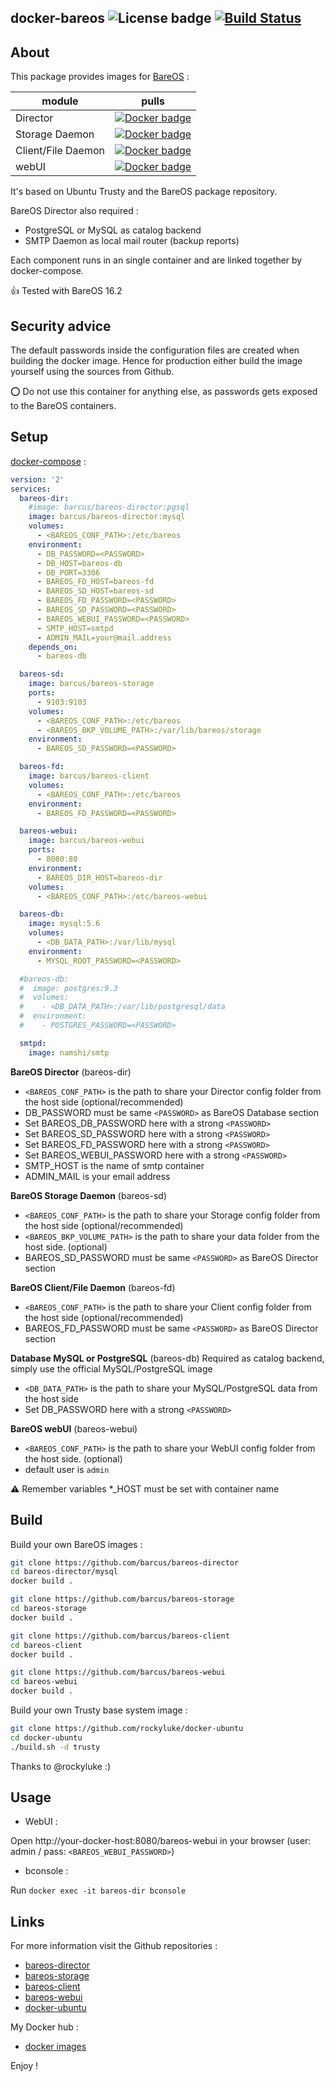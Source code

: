 ## docker-bareos ![License badge][license-img] [![Build Status][build-img]][build-url]

## About
This package provides images for [BareOS](http://www.bareos.org) :

module|pulls
-----|-----
Director|[![Docker badge][docker-img-dir]][docker-url-dir]
Storage Daemon| [![Docker badge][docker-img-sd]][docker-url-sd]
Client/File Daemon| [![Docker badge][docker-img-fd]][docker-url-fd]
webUI| [![Docker badge][docker-img-ui]][docker-url-ui]

It's based on Ubuntu Trusty and the BareOS package repository.

BareOS Director also required :
* PostgreSQL or MySQL as catalog backend
* SMTP Daemon as local mail router (backup reports)

Each component runs in an single container and are linked together by docker-compose.

:+1: Tested with BareOS 16.2

## Security advice
The default passwords inside the configuration files are created when building the docker image. Hence for production either build the image yourself using the sources from Github.

:o: Do not use this container for anything else, as passwords gets exposed to the BareOS containers.

## Setup

[docker-compose](https://docs.docker.com/compose/) :
```yml
version: '2'
services:
  bareos-dir:
    #image: barcus/bareos-director:pgsql
    image: barcus/bareos-director:mysql
    volumes:
      - <BAREOS_CONF_PATH>:/etc/bareos
    environment:
      - DB_PASSWORD=<PASSWORD>
      - DB_HOST=bareos-db
      - DB_PORT=3306
      - BAREOS_FD_HOST=bareos-fd
      - BAREOS_SD_HOST=bareos-sd
      - BAREOS_FD_PASSWORD=<PASSWORD>
      - BAREOS_SD_PASSWORD=<PASSWORD>
      - BAREOS_WEBUI_PASSWORD=<PASSWORD>
      - SMTP_HOST=smtpd
      - ADMIN_MAIL=your@mail.address
    depends_on:
      - bareos-db

  bareos-sd:
    image: barcus/bareos-storage
    ports:
      - 9103:9103
    volumes:
      - <BAREOS_CONF_PATH>:/etc/bareos
      - <BAREOS_BKP_VOLUME_PATH>:/var/lib/bareos/storage
    environment:
      - BAREOS_SD_PASSWORD=<PASSWORD>

  bareos-fd:
    image: barcus/bareos-client
    volumes:
      - <BAREOS_CONF_PATH>:/etc/bareos
    environment:
      - BAREOS_FD_PASSWORD=<PASSWORD>

  bareos-webui:
    image: barcus/bareos-webui
    ports:
      - 8080:80
    environment:
      - BAREOS_DIR_HOST=bareos-dir
    volumes:
      - <BAREOS_CONF_PATH>:/etc/bareos-webui

  bareos-db:
    image: mysql:5.6
    volumes:
      - <DB_DATA_PATH>:/var/lib/mysql
    environment:
      - MYSQL_ROOT_PASSWORD=<PASSWORD>

  #bareos-db:
  #  image: postgres:9.3
  #  volumes:
  #    - <DB_DATA_PATH>:/var/lib/postgresql/data
  #  environment:
  #    - POSTGRES_PASSWORD=<PASSWORD>

  smtpd:
    image: namshi/smtp
```

**BareOS Director** (bareos-dir)
* `<BAREOS_CONF_PATH>` is the path to share your Director config folder from the host side (optional/recommended)
* DB_PASSWORD must be same `<PASSWORD>` as BareOS Database section
* Set BAREOS_DB_PASSWORD here with a strong `<PASSWORD>`
* Set BAREOS_SD_PASSWORD here with a strong `<PASSWORD>`
* Set BAREOS_FD_PASSWORD here with a strong `<PASSWORD>`
* Set BAREOS_WEBUI_PASSWORD here with a strong `<PASSWORD>`
* SMTP_HOST is the name of smtp container
* ADMIN_MAIL is your email address

**BareOS Storage Daemon** (bareos-sd)
* `<BAREOS_CONF_PATH>` is the path to share your Storage config folder from the host side (optional/recommended)
* `<BAREOS_BKP_VOLUME_PATH>` is the path to share your data folder from the host side. (optional)
* BAREOS_SD_PASSWORD must be same `<PASSWORD>` as BareOS Director section

**BareOS Client/File Daemon** (bareos-fd)
* `<BAREOS_CONF_PATH>` is the path to share your Client config folder from the host side (optional/recommended)
* BAREOS_FD_PASSWORD must be same `<PASSWORD>` as BareOS Director section

**Database MySQL or PostgreSQL** (bareos-db)
Required as catalog backend, simply use the official MySQL/PostgreSQL image
* `<DB_DATA_PATH>` is the path to share your MySQL/PostgreSQL data from the host side
* Set DB_PASSWORD here with a strong `<PASSWORD>`

**BareOS webUI** (bareos-webui)
* `<BAREOS_CONF_PATH>` is the path to share your WebUI config folder from the host side. (optional)
* default user is `admin`

:warning: Remember variables *_HOST must be set with container name

## Build

Build your own BareOS images :
```bash
git clone https://github.com/barcus/bareos-director
cd bareos-director/mysql
docker build .
```
```bash
git clone https://github.com/barcus/bareos-storage
cd bareos-storage
docker build .
```
```bash
git clone https://github.com/barcus/bareos-client
cd bareos-client
docker build .
```
```bash
git clone https://github.com/barcus/bareos-webui
cd bareos-webui
docker build .
```

Build your own Trusty base system image :
```bash
git clone https://github.com/rockyluke/docker-ubuntu
cd docker-ubuntu
./build.sh -d trusty
```

Thanks to @rockyluke :)

## Usage

* WebUI :

Open http://your-docker-host:8080/bareos-webui in your browser (user: admin / pass: `<BAREOS_WEBUI_PASSWORD>`)

* bconsole :

Run `docker exec -it bareos-dir bconsole`

## Links

For more information visit the Github repositories :

* [bareos-director](https://github.com/barcus/bareos/director-mysql)
* [bareos-storage](https://github.com/barcus/bareos/storage)
* [bareos-client](https://github.com/barcus/bareos/client)
* [bareos-webui](https://github.com/barcus/bareos/webui)
* [docker-ubuntu](https://github.com/rockyluke/docker-ubuntu)

My Docker hub :
* [docker images](https://hub.docker.com/r/barcus)

Enjoy !

[license-img]: https://img.shields.io/badge/license-ISC-blue.svg
[build-img]: https://travis-ci.org/barcus/bareos.svg?branch=master
[build-url]: https://travis-ci.org/barcus/bareos
[docker-img-dir]: https://img.shields.io/docker/pulls/barcus/bareos-director.svg
[docker-url-dir]: https://registry.hub.docker.com/u/barcus/bareos-director
[docker-img-sd]: https://img.shields.io/docker/pulls/barcus/bareos-storage.svg
[docker-url-sd]: https://registry.hub.docker.com/u/barcus/bareos-storage
[docker-img-fd]: https://img.shields.io/docker/pulls/barcus/bareos-client.svg
[docker-url-fd]: https://registry.hub.docker.com/u/barcus/bareos-client
[docker-img-ui]: https://img.shields.io/docker/pulls/barcus/bareos-webui.svg
[docker-url-ui]: https://registry.hub.docker.com/u/barcus/bareos-webui
